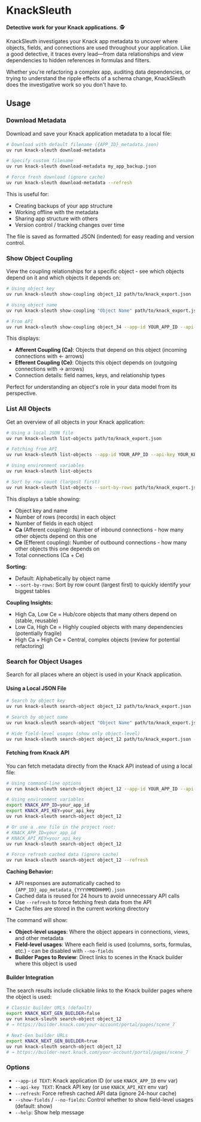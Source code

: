 # KnackSleuth

**Detective work for your Knack applications.** 🕵️

KnackSleuth investigates your Knack app metadata to uncover where objects, fields, and connections are used throughout your application. Like a good detective, it traces every lead—from data relationships and view dependencies to hidden references in formulas and filters.

Whether you're refactoring a complex app, auditing data dependencies, or trying to understand the ripple effects of a schema change, KnackSleuth does the investigative work so you don't have to.

## Usage

### Download Metadata

Download and save your Knack application metadata to a local file:

```bash
# Download with default filename ({APP_ID}_metadata.json)
uv run knack-sleuth download-metadata

# Specify custom filename
uv run knack-sleuth download-metadata my_app_backup.json

# Force fresh download (ignore cache)
uv run knack-sleuth download-metadata --refresh
```

This is useful for:
- Creating backups of your app structure
- Working offline with the metadata
- Sharing app structure with others
- Version control / tracking changes over time

The file is saved as formatted JSON (indented) for easy reading and version control.

### Show Object Coupling

View the coupling relationships for a specific object - see which objects depend on it and which objects it depends on:

```bash
# Using object key
uv run knack-sleuth show-coupling object_12 path/to/knack_export.json

# Using object name
uv run knack-sleuth show-coupling "Object Name" path/to/knack_export.json

# From API
uv run knack-sleuth show-coupling object_34 --app-id YOUR_APP_ID --api-key YOUR_KEY
```

This displays:
- **Afferent Coupling (Ca)**: Objects that depend on this object (incoming connections with ← arrows)
- **Efferent Coupling (Ce)**: Objects this object depends on (outgoing connections with → arrows)
- Connection details: field names, keys, and relationship types

Perfect for understanding an object's role in your data model from its perspective.

### List All Objects

Get an overview of all objects in your Knack application:

```bash
# Using a local JSON file
uv run knack-sleuth list-objects path/to/knack_export.json

# Fetching from API
uv run knack-sleuth list-objects --app-id YOUR_APP_ID --api-key YOUR_KEY

# Using environment variables
uv run knack-sleuth list-objects

# Sort by row count (largest first)
uv run knack-sleuth list-objects --sort-by-rows path/to/knack_export.json
```

This displays a table showing:
- Object key and name
- Number of rows (records) in each object
- Number of fields in each object
- **Ca** (Afferent coupling): Number of inbound connections - how many other objects depend on this one
- **Ce** (Efferent coupling): Number of outbound connections - how many other objects this one depends on
- Total connections (Ca + Ce)

**Sorting:**
- Default: Alphabetically by object name
- `--sort-by-rows`: Sort by row count (largest first) to quickly identify your biggest tables

**Coupling Insights:**
- High Ca, Low Ce = Hub/core objects that many others depend on (stable, reusable)
- Low Ca, High Ce = Highly coupled objects with many dependencies (potentially fragile)
- High Ca + High Ce = Central, complex objects (review for potential refactoring)

### Search for Object Usages

Search for all places where an object is used in your Knack application.

#### Using a Local JSON File

```bash
# Search by object key
uv run knack-sleuth search-object object_12 path/to/knack_export.json

# Search by object name
uv run knack-sleuth search-object "Object Name" path/to/knack_export.json

# Hide field-level usages (show only object-level)
uv run knack-sleuth search-object object_12 path/to/knack_export.json --no-fields
```

#### Fetching from Knack API

You can fetch metadata directly from the Knack API instead of using a local file:

```bash
# Using command-line options
uv run knack-sleuth search-object object_12 --app-id YOUR_APP_ID --api-key YOUR_API_KEY

# Using environment variables
export KNACK_APP_ID=your_app_id
export KNACK_API_KEY=your_api_key
uv run knack-sleuth search-object object_12

# Or use a .env file in the project root:
# KNACK_APP_ID=your_app_id
# KNACK_API_KEY=your_api_key
uv run knack-sleuth search-object object_12

# Force refresh cached data (ignore cache)
uv run knack-sleuth search-object object_12 --refresh
```

**Caching Behavior:**
- API responses are automatically cached to `{APP_ID}_app_metadata_{YYYYMMDDHHMM}.json`
- Cached data is reused for 24 hours to avoid unnecessary API calls
- Use `--refresh` to force fetching fresh data from the API
- Cache files are stored in the current working directory

The command will show:
- **Object-level usages**: Where the object appears in connections, views, and other metadata
- **Field-level usages**: Where each field is used (columns, sorts, formulas, etc.) - can be disabled with `--no-fields`
- **Builder Pages to Review**: Direct links to scenes in the Knack builder where this object is used

#### Builder Integration

The search results include clickable links to the Knack builder pages where the object is used:

```bash
# Classic builder URLs (default)
export KNACK_NEXT_GEN_BUILDER=false
uv run knack-sleuth search-object object_12
# → https://builder.knack.com/your-account/portal/pages/scene_7

# Next-Gen builder URLs
export KNACK_NEXT_GEN_BUILDER=true
uv run knack-sleuth search-object object_12
# → https://builder-next.knack.com/your-account/portal/pages/scene_7
```


### Options

- `--app-id TEXT`: Knack application ID (or use `KNACK_APP_ID` env var)
- `--api-key TEXT`: Knack API key (or use `KNACK_API_KEY` env var)
- `--refresh`: Force refresh cached API data (ignore 24-hour cache)
- `--show-fields` / `--no-fields`: Control whether to show field-level usages (default: show)
- `--help`: Show help message
